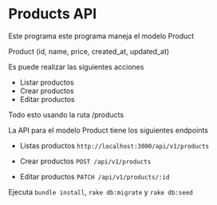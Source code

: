 # Products API

Este programa este programa maneja el modelo Product

Product  (id, name, price, created_at, updated_at)

Es puede realizar las siguientes acciones

* Listar productos
* Crear productos
* Editar productos

Todo esto usando la ruta /products

La API para el modelo Product tiene los siguientes endpoints

* Listas productos  ```http://localhost:3000/api/v1/products```

* Crear productos  ```POST /api/v1/products```

* Editar productos ```PATCH /api/v1/products/:id```

Ejecuta ```bundle install```, ```rake db:migrate``` y ```rake db:seed```
